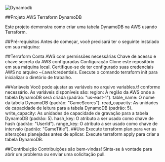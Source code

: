 
 ![Dynamodb](https://github.com/Lopeswaprojetos/aws-terraform-dynamodb/assets/161225187/05873cb6-4933-40b6-be21-bd17b4262b9d)


##Projeto AWS Terraform DynamoDB

Este projeto demonstra como criar uma tabela DynamoDB na AWS usando Terraform.

  ##Pré-requisitos
Antes de começar, você precisará ter o seguinte instalado em sua máquina:

   ##Terraform
Conta AWS com permissões necessárias
Chave de acesso e chave secreta da AWS configuradas
Configuração
Clone este repositório em sua máquina local.
Certifique-se de ter configurado suas credenciais AWS no arquivo ~/.aws/credentials.
Execute o comando terraform init para inicializar o diretório de trabalho.
 
 ##Variáveis
Você pode ajustar as variáveis no arquivo variables.tf conforme necessário. As variáveis disponíveis são:
region: A região da AWS onde a tabela DynamoDB será criada (padrão: "us-east-1").
table_name: O nome da tabela DynamoDB (padrão: "GameScores").
read_capacity: As unidades de capacidade de leitura para a tabela DynamoDB (padrão: 5).
write_capacity: As unidades de capacidade de gravação para a tabela DynamoDB (padrão: 5).
hash_key: O atributo a ser usado como chave de hash (padrão: "UserId").
range_key: O atributo a ser usado como chave de intervalo (padrão: "GameTitle").
  ##Uso
Execute terraform plan para ver as alterações planejadas antes de aplicar.
Execute terraform apply para criar a tabela DynamoDB.

 ##Contribuição
Contribuições são bem-vindas! Sinta-se à vontade para abrir um problema ou enviar uma solicitação pull.
